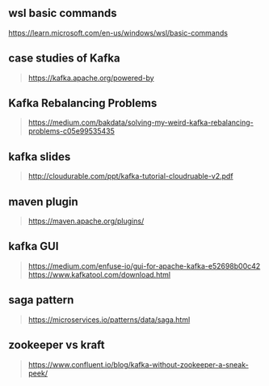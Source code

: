 

## wsl basic commands 
https://learn.microsoft.com/en-us/windows/wsl/basic-commands

## case studies of Kafka 
> https://kafka.apache.org/powered-by


## Kafka Rebalancing Problems 
> https://medium.com/bakdata/solving-my-weird-kafka-rebalancing-problems-c05e99535435

## kafka slides
> http://cloudurable.com/ppt/kafka-tutorial-cloudruable-v2.pdf

## maven plugin 
> https://maven.apache.org/plugins/
 
## kafka GUI 
> https://medium.com/enfuse-io/gui-for-apache-kafka-e52698b00c42
> https://www.kafkatool.com/download.html


## saga pattern 
> https://microservices.io/patterns/data/saga.html


## zookeeper vs kraft 
> https://www.confluent.io/blog/kafka-without-zookeeper-a-sneak-peek/







